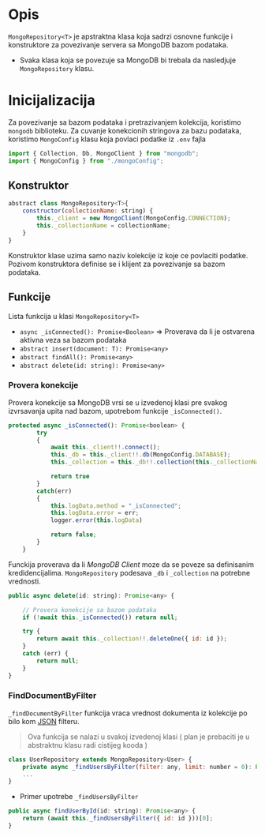 # Opis

`MongoRepository<T>` je apstraktna klasa koja sadrzi osnovne funkcije i konstruktore za povezivanje servera sa MongoDB bazom podataka.

- Svaka klasa koja se povezuje sa MongoDB bi trebala da nasledjuje `MongoRepository` klasu.

# Inicijalizacija

Za povezivanje sa bazom podataka i pretrazivanjem kolekcija, koristimo `mongodb` biblioteku.
Za cuvanje konekcionih stringova za bazu podataka, koristimo `MongoConfig` klasu koja povlaci podatke iz `.env` fajla

```js
import { Collection, Db, MongoClient } from "mongodb";
import { MongoConfig } from "./mongoConfig";
```

## Konstruktor

```js
abstract class MongoRepository<T>{
	constructor(collectionName: string) {
		this._client = new MongoClient(MongoConfig.CONNECTION);
		this._collectionName = collectionName;
	}
}
```

Konstruktor klase uzima samo naziv kolekcije iz koje ce povlaciti podatke. Pozivom konstruktora definise se i klijent za povezivanje sa bazom podataka.

## Funkcije

Lista funkcija u klasi `MongoRepository<T>`
- `async _isConnected(): Promise<Boolean>` => Proverava da li je ostvarena aktivna veza sa bazom podataka
- `abstract insert(document: T): Promise<any>`
- `abstract findAll(): Promise<any>`
- `abstract delete(id: string): Promise<any>`

### Provera konekcije

Provera konekcije sa MongoDB vrsi se u izvedenoj klasi pre svakog izvrsavanja upita nad bazom, upotrebom funkcije `_isConnected()`.

```js
protected async _isConnected(): Promise<boolean> {
        try
        {
            await this._client!!.connect();
            this._db = this._client!!.db(MongoConfig.DATABASE);
            this._collection = this._db!!.collection(this._collectionName);

            return true
        }
        catch(err)
        {
            this.logData.method = "_isConnected";
            this.logData.error = err;
            logger.error(this.logData)

            return false;
        }
    }
```

Funckija proverava da li _MongoDB Client_ moze da se poveze sa definisanim kredidencijalima. `MongoRepository` podesava `_db` i `_collection` na potrebne vrednosti.

```js
public async delete(id: string): Promise<any> {

	// Provera konekcije sa bazom podataka
	if (!await this._isConnected()) return null;

	try {
		return await this._collection!!.deleteOne({ id: id });
	}
	catch (err) {
		return null;
	}
}
```


### FindDocumentByFilter

`_findDocumentByFilter` funkcija vraca vrednost dokumenta iz kolekcije po bilo kom <u>JSON</u> filteru. 

> Ova funkcija se nalazi u svakoj izvedenoj klasi ( plan je prebaciti je u abstraktnu klasu radi cistijeg kooda )

```js
class UserRepository extends MongoRepository<User> {
	private async _findUsersByFilter(filter: any, limit: number = 0): Promise<Array<any>>
	...
}
```

- Primer upotrebe `_findUsersByFilter`

```js
public async findUserById(id: string): Promise<any> {
	return (await this._findUsersByFilter({ id: id }))[0];
}
```
